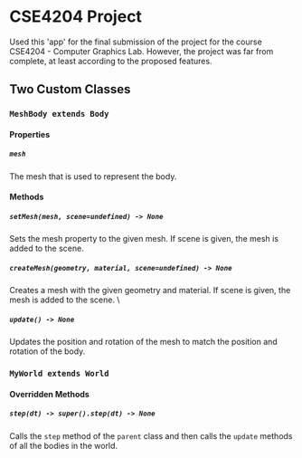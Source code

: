 # CSE4204 Project
Used this 'app' for the final submission of the project for the course CSE4204 - Computer Graphics Lab.
However, the project was far from complete, at least according to the proposed features.

## Two Custom Classes

### `MeshBody extends Body`
#### Properties
##### `mesh`
The mesh that is used to represent the body.

#### Methods
##### `setMesh(mesh, scene=undefined) -> None`
Sets the mesh property to the given mesh. If scene is given, the mesh is added to the scene.

##### `createMesh(geometry, material, scene=undefined) -> None`
Creates a mesh with the given geometry and material. If scene is given, the mesh is added to the scene. \

##### `update() -> None`
Updates the position and rotation of the mesh to match the position and rotation of the body.

     

### `MyWorld extends World`

#### Overridden Methods
##### `step(dt) -> super().step(dt) -> None`
Calls the `step` method of the `parent` class and then calls the `update` methods of all the bodies in the world.

